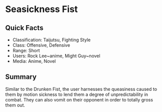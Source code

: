 # Seasickness Fist

## Quick Facts
- Classification: Taijutsu, Fighting Style
- Class: Offensive, Defensive
- Range: Short
- Users: Rock Lee~anime, Might Guy~novel
- Media: Anime, Novel

## Summary
Similar to the Drunken Fist, the user harnesses the queasiness caused to them by motion sickness to lend them a degree of unpredictability in combat. They can also vomit on their opponent in order to totally gross them out.
